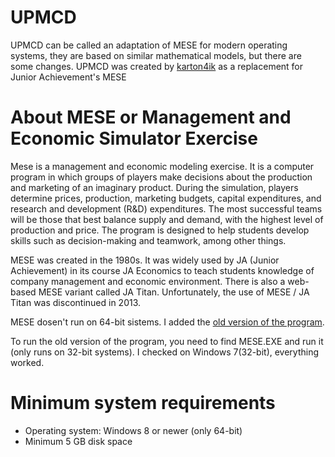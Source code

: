 
# UPMCD
UPMCD can be called an adaptation of MESE for modern operating systems, they are based on similar mathematical models, but there are some changes. UPMCD was created by <a href='https://github.com/cardboardchik'>karton4ik</a> as a replacement for Junior Achievement's MESE

# About MESE or Management and Economic Simulator Exercise

Mese is a management and economic modeling exercise. It is a computer program in which groups of players make decisions about the production and marketing of an imaginary product. During the simulation, players determine prices, production, marketing budgets, capital expenditures, and research and development (R&D) expenditures. The most successful teams will be those that best balance supply and demand, with the highest level of production and price. The program is designed to help students develop skills such as decision-making and teamwork, among other things.

MESE was created in the 1980s. It was widely used by JA (Junior Achievement) in its course JA Economics to teach students knowledge of company management and economic environment. There is also a web-based MESE variant called JA Titan. Unfortunately, the use of MESE / JA Titan was discontinued in 2013.

MESE dosen't run on 64-bit sistems. I added the <a href='https://github.com/cardboardchik/Mese_2022/tree/main/mese_old_ver'>old version of the program</a>.

To run the old version of the program, you need to find MESE.EXE and run it (only runs on 32-bit systems). I checked on Windows 7(32-bit), everything worked.

# Minimum system requirements
<ul>
  <li>Operating system: Windows 8 or newer (only 64-bit)</li>
  <li>Minimum 5 GB disk space</li>
</ul>
